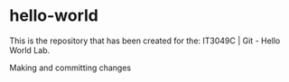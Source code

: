 # hello-world

This is the repository that has been created for the: IT3049C | Git - Hello World Lab.

Making and committing changes
